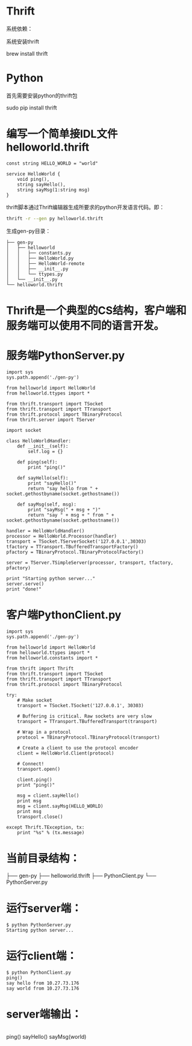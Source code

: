 # Thrift

系统依赖：

系统安装thrift

brew install thrift

# Python

首先需要安装python的thrift包

sudo pip install thrift

# 编写一个简单接IDL文件helloworld.thrift

```
const string HELLO_WORLD = "world"

service HelloWorld {
    void ping(),
    string sayHello(),
    string sayMsg(1:string msg)
}
```

thrift脚本通过Thrift编辑器生成所要求的python开发语言代码。即：

```bash
thrift -r --gen py helloworld.thrift 
```

生成gen-py目录：

```
├── gen-py
│   ├── helloworld
│   │   ├── constants.py
│   │   ├── HelloWorld.py
│   │   ├── HelloWorld-remote
│   │   ├── __init__.py
│   │   └── ttypes.py
│   └── __init__.py
└── helloworld.thrift
```

# Thrift是一个典型的CS结构，客户端和服务端可以使用不同的语言开发。

# 服务端PythonServer.py

```
import sys
sys.path.append('./gen-py')
  
from helloworld import HelloWorld
from helloworld.ttypes import *

from thrift.transport import TSocket
from thrift.transport import TTransport
from thrift.protocol import TBinaryProtocol
from thrift.server import TServer

import socket

class HelloWorldHandler:
    def __init__(self):
        self.log = {}

    def ping(self):
        print "ping()"

    def sayHello(self):
        print "sayHello()"
        return "say hello from " + socket.gethostbyname(socket.gethostname())

    def sayMsg(self, msg):
        print "sayMsg(" + msg + ")"
        return "say " + msg + " from " + socket.gethostbyname(socket.gethostname())

handler = HelloWorldHandler()
processor = HelloWorld.Processor(handler)
transport = TSocket.TServerSocket('127.0.0.1',30303)
tfactory = TTransport.TBufferedTransportFactory()
pfactory = TBinaryProtocol.TBinaryProtocolFactory()

server = TServer.TSimpleServer(processor, transport, tfactory, pfactory)

print "Starting python server..."
server.serve()
print "done!"
```


# 客户端PythonClient.py

```
import sys
sys.path.append('./gen-py')
 
from helloworld import HelloWorld
from helloworld.ttypes import *
from helloworld.constants import *
 
from thrift import Thrift
from thrift.transport import TSocket
from thrift.transport import TTransport
from thrift.protocol import TBinaryProtocol
 
try:
    # Make socket
    transport = TSocket.TSocket('127.0.0.1', 30303)
     
    # Buffering is critical. Raw sockets are very slow
    transport = TTransport.TBufferedTransport(transport)
     
    # Wrap in a protocol
    protocol = TBinaryProtocol.TBinaryProtocol(transport)
     
    # Create a client to use the protocol encoder
    client = HelloWorld.Client(protocol)
     
    # Connect!
    transport.open()
     
    client.ping()
    print "ping()"
     
    msg = client.sayHello()
    print msg
    msg = client.sayMsg(HELLO_WORLD)
    print msg
    transport.close()
          
except Thrift.TException, tx:
    print "%s" % (tx.message)
```

# 当前目录结构：

├── gen-py
├── helloworld.thrift
├── PythonClient.py
└── PythonServer.py

# 运行server端：

```
$ python PythonServer.py 
Starting python server...
```

# 运行client端：

```
$ python PythonClient.py 
ping()
say hello from 10.27.73.176
say world from 10.27.73.176
```

# server端输出：
```
```
ping()
sayHello()
sayMsg(world)
```
